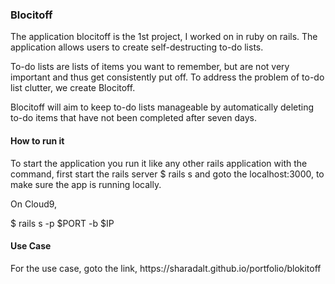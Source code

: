 <h3>Blocitoff</h3>

The application blocitoff is the 1st project, I worked on in ruby on rails.
The application allows users to create self-destructing to-do lists.

To-do lists are lists of items you want to remember, but are not very important and thus 
get consistently put off. To address the problem of to-do list clutter, we create Blocitoff.

Blocitoff will aim to keep to-do lists manageable by automatically deleting to-do items 
that have not been completed after seven days. 

<h4>How to run it </h4>

To start the application you run it like any other rails application with the command, first start the rails server
 $ rails s and goto the localhost:3000, to make sure the app is running locally.
 
 On Cloud9, 
 
 $ rails s -p $PORT -b $IP
 
 <h4>Use Case </h4>
 For the use case, goto the link, https://sharadalt.github.io/portfolio/blokitoff

